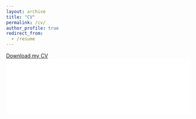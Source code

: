 ```yaml
---
layout: archive
title: "CV"
permalink: /cv/
author_profile: true
redirect_from:
  - /resume
---
```


[Download my CV](/recruitmentPDFs/Survey_Flyer.pdf)
<embed src="/files/Johnson_CV_2025.pdf" type="application/pdf" width="100%">